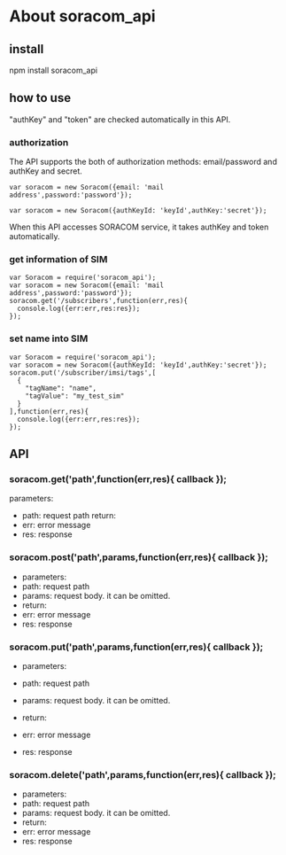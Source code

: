 # About soracom_api

## install
npm install soracom_api

## how to use
"authKey" and "token" are checked automatically in this API.

### authorization
The API supports the both of authorization methods: email/password and authKey and secret.

```
var soracom = new Soracom({email: 'mail address',password:'password'});
```
```
var soracom = new Soracom({authKeyId: 'keyId',authKey:'secret'});
```

When this API accesses SORACOM service, it takes authKey and token automatically.

### get information of SIM

```
var Soracom = require('soracom_api');
var soracom = new Soracom({email: 'mail address',password:'password'});
soracom.get('/subscribers',function(err,res){
  console.log({err:err,res:res});
});
```

### set name into SIM

```
var Soracom = require('soracom_api');
var soracom = new Soracom({authKeyId: 'keyId',authKey:'secret'});
soracom.put('/subscriber/imsi/tags',[
  {
    "tagName": "name",
    "tagValue": "my_test_sim"
  }
],function(err,res){
  console.log({err:err,res:res});
});

```

## API
### soracom.get('path',function(err,res){ callback });
parameters:
 - path:  request path
return:
 - err: error message
 - res: response

### soracom.post('path',params,function(err,res){ callback });
- parameters:
 - path:  request path
 - params: request body. it can be omitted.
- return:
 - err: error message
 - res: response

### soracom.put('path',params,function(err,res){ callback });
- parameters:
 - path:  request path
 - params: request body. it can be omitted.

- return:
 - err: error message
 - res: response

### soracom.delete('path',params,function(err,res){ callback });
- parameters:
 - path:  request path
 - params: request body. it can be omitted.
- return:
 - err: error message
 - res: response
